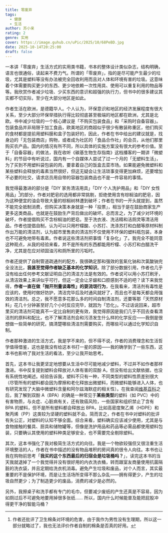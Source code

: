 ```yaml
---
title: 零废弃
tags:
  - 健康
  - 生活
author: 苏小亲
rating: 2
genre: 实用
cover: https://image.guhub.cn/uPic/2025/10/68PeBD.jpg
date: 2025-10-14T20:25:00
draft: false
---
```


一本讲「零废弃」生活方式的实用类书籍，书本的整体设计类似杂志，结构明确，语言也很通俗，读起来不费力气。所谓的「零废弃」，指的是尽可能产生最少的垃圾，尤其是塑料等没有办法被完全回收利用而且对人体和环境有害的垃圾。这意味着个体需要购买更少的东西、更少地依赖一次性用具、使用可以重复利用的物品等等。我欣赏作者减少垃圾、少买东西的意识和超强的执行力，但书中的很多建议其实都不切实际，至少在大部分地区是如此。<!--more-->

作者生活在欧洲，是德籍华人。个人认为，环保意识和地区的经济发展程度有很大关系，至少大部分环保举措执行得比较彻底甚至极端的地区都在欧洲，尤其是北欧。书中减少垃圾的一个核心建议是「不购买包装食品」和「采购时自备容器」。包装食品并非局限于加工食品，欧美地区的商超似乎很少有散装称重区，他们购买的食材都是提前用塑料膜和盒子包装好的，因此，作者在书中给出的建议就是，找身边的「无包装商店」购物，或者成为社区的「食品合作社」的会员，从他们那里购买农产品。国内的情况有所不同，所以具体的实施方案没有很大的参考价值。至于「自备容器」的做法，我在收听《碳基生物生存指南》这档播客的一期讲「微塑料」的节目中有听说过，国内有一个自媒体人尝试了过一个月的「无塑料生活」，为了买到不用塑料袋包装的肉，要拿着自己的饭盒去菜市场。如果能避免微塑料和某些塑料会释放的毒素当然很好，但这无疑会让生活琐事变得更加麻烦，还要增加不必要的社交，请求店员用自带的容器包装商品也不是一件容易的事情。

我觉得最激进的部分是「DIY 家务清洁用具」「DIY 个人洗护用品」和「DIY 女性用品」[^1]的部分，作者对肥皂的选用都非常挑剔，拒绝使用含有棕榈油的肥皂，因为这种便宜的油会导致大量的棕榈树林遭到破坏；作者在书的一开头就提到，虽然不能完全抵制消费，但购买决策本身就是一种「投票」，相当于是在鼓励商家生产更多这类商品，也就是在鼓励生产背后做出的破坏。总而言之，为了减少对环境的破坏，作者提倡购买不含棕榈油的肥皂。至于洗衣液、洗洁精和洁厕灵等清洁用品，作者也提倡自制，认为可以只用柠檬酸、小苏打、洗涤苏打和白醋等原材料制作出万能的清洁剂，认为超市里售卖的清洁剂不仅使用不环保的塑料瓶包装，本身也不可避免地带有毒素。作者说这些清洁剂把事情「复杂化」了。我完全不能同意这种观点，从我的经验来看，并不是所有的东西都能用柠檬、小苏打和白醋洗干净，尤其是在应对顽固油污和厕所里的污垢时。

作者还提供了自制管道疏通剂的配方，我很确定那和强效的氢氧化钠和次氯酸钠完全没法比，**我甚至觉得作者缺乏基本的化学知识**。除了部分数据引用，作者也几乎没有给出任何参考文献证明自己的清洁方法是有效的。作者说可以用小苏打刷牙，从清洁效果上来讲似乎可行，但这一定会让牙龈和口腔感到不适的吧？读下来我觉得，**作者一直在做「抛开剂量谈毒性」的耍流氓行为**，在我看来，清洁剂有毒性是应该的，使用时做好防护，清洁完毕后及时通风就好了，而且也不是每天都会用强效的清洁剂。总之，我不愿意多花那么多的时间自制清洁剂，还要等那「天然原材料」花几十分钟甚至好几个小时反应完毕，就因为「恐化」。不过话说回来，超市里买的清洁剂可能真不一定比自制的更有效，我觉得原因是我们几乎不回去查看清洁剂的原料和配比，也不了解清洁剂会和污渍发生什么样的化学反应——我倒是很想做一些简单的研究，搞清楚哪些清洁剂需要购买，而哪些可以通过化学知识自制。

作者那种激进的生活方式，我是学不来的，但不得不说，作者的消费理念和生活哲学值得借鉴，这也是我没有给这本书打一星的原因——我的确学到了一些东西，这本书也影响了我对生活的看法，至少让我开始思考。

首先，这本书让我更坚定地想要从生活中尽可能地减少塑料，不过并不如作者那样激进。书中反复提到塑料会释放对人体有害的双酚 A，但没有给出文献依据，也没有系统性地阐述。经验告诉我，塑料不只有一种，不同类型的塑料性质差别很大（尽管所有的塑料都会因为摩擦和老化释放出微塑料，而微塑料能够进入人体，也有研究发现了大脑中微塑料含量和阿尔兹海默症的相关性）。在我查阅[维基百科](https://en.wikipedia.org/wiki/Plastic#Bisphenol_A_(BPA))之后，我了解到双酚 A（BPA）的确是一种常见于**某些类型**的塑料（如 PVC）中的有害物质，与炎症、心脏病有关，还有致癌风险，一些国家和组织禁止了含有 BPA 的塑料，但不是所有塑料都会释放出 BPA，比如高密度聚乙烯（HDPE）和聚丙烯（PP）这类较为坚硬的塑料就不会。简而言之，作者在书中对塑料的批评有失公正，对塑料的认知不够全面。综合来看，塑料确实应该减少使用，尤其是与食物接触的餐具、厨具和储物罐等，但像是洗护用品和药品等必需品都使用塑料包装，只要确认其使用的塑料种类足够安全，也不需要完全剔除塑料。

其次，这本书强化了我对极简生活方式的向往。我是一个物欲较强但又很注重生活环境整洁的人，作者在书中描述的没有物品堆积的房间真的很令人向往。本书也让我在购物前思考「**我买的这个东西最后的归宿会是垃圾桶吗？**」，读完这本书的当天我就退掉了一个我觉得并没有很好用的内衣洗衣桶，转而跟室友商量使用抗菌隔脏的洗衣袋，并且定期给洗衣机消毒。避免产生垃圾和废品，对个人而言，其实最重要的不是保护环境，而是让生活场所变得不那么杂乱——拥有得更少，产生的垃圾自然更少；为了制造更少的废品，消费的减少是必然的。

另外，我擦桌子和洗手都有专门的毛巾，但要减少废纸的产生还真是不容易，因为如厕过后不可避免地要用掉很多张纸…… 所以，国内什么时候能普及能把屁股冲得更干净的智能马桶？

[^1]: 作者还批评了卫生棉条对环境的危害，由于我作为男性没有生理期，所以这一部分就略过了，我也无法评价作者自制的棉条是否真的好用。

